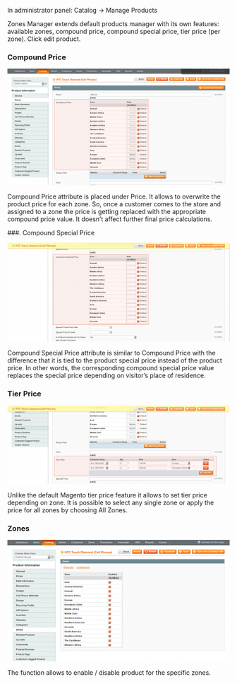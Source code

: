 In administrator panel: Catalog -> Manage Products

Zones Manager extends default products manager with its own features: available zones, compound price, compound special price, tier price (per zone). Click edit product.

### Compound Price

![Zones Manager - Manage Products - Add / Edit Product - Compound Price](zone-product-edit-compound-price-700x366.png)

Compound Price attribute is placed under Price. It allows to overwrite the product price for each zone. So, once a customer comes to the store and assigned to a zone the price is getting replaced with the appropriate compound price value. It doesn’t affect further final price calculations.

###. Compound Special Price

![Zones Manager - Manage Products - Add / Edit Product - Compound Special Price](zone-product-edit-compound-special-price-700x312.png)

Compound Special Price attribute is similar to Compound Price with the difference that it is tied to the product special price instead of the product price. In other words, the corresponding compound special price value replaces the special price depending on visitor’s place of residence.

### Tier Price

![Zones Manager - Manage Products - Add / Edit Product - Tier Price](zone-product-edit-tier-price-700x246.png)

Unlike the default Magento tier price feature it allows to set tier price depending on zone. It is possible to select any single zone or apply the price for all zones by choosing All Zones.

### Zones

![Zones Manager - Manage Products - Add / Edit Product - Zones](zone-product-edit-zones-700x382.png)

The function allows to enable / disable product for the specific zones.